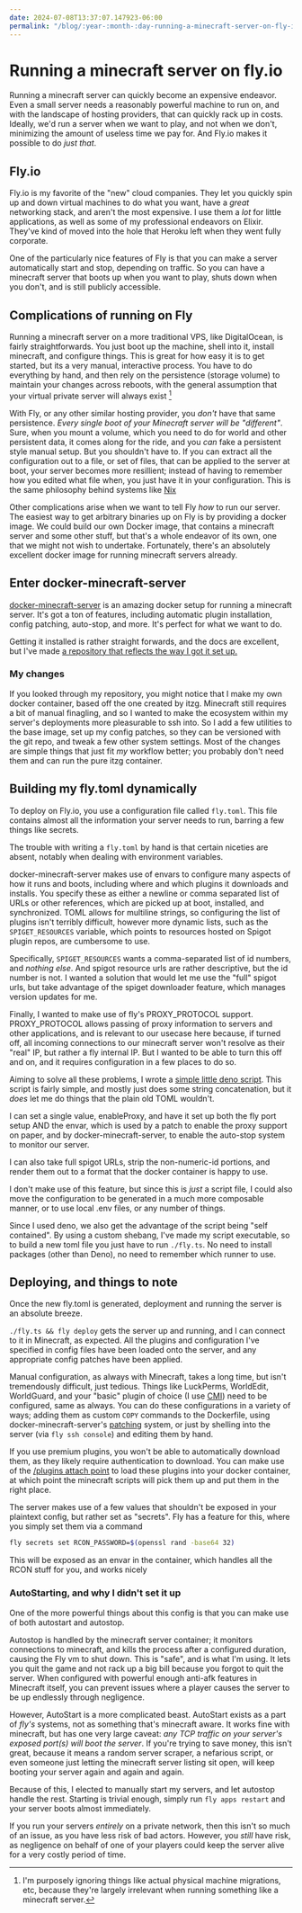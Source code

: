 ```yaml
---
date: 2024-07-08T13:37:07.147923-06:00
permalink: "/blog/:year-:month-:day-running-a-minecraft-server-on-fly-io"
---
```


# Running a minecraft server on fly.io

Running a minecraft server can quickly become an expensive endeavor. Even a small server needs a reasonably powerful machine to run on, and with the landscape of hosting providers, that can quickly rack up in costs. Ideally, we'd run a server when we want to play, and not when we don't, minimizing the amount of useless time we pay for. And Fly.io makes it possible to do _just that_.

## Fly.io

Fly.io is my favorite of the "new" cloud companies. They let you quickly spin up and down virtual machines to do what you want, have a _great_ networking stack, and aren't the most expensive. I use them a _lot_ for little applications, as well as some of my professional endeavors on Elixir. They've kind of moved into the hole that Heroku left when they went fully corporate.

One of the particularly nice features of Fly is that you can make a server automatically start and stop, depending on traffic. So you can have a minecraft server that boots up when you want to play, shuts down when you don't, and is still publicly accessible.

## Complications of running on Fly

Running a minecraft server on a more traditional VPS, like DigitalOcean, is fairly straightforwards. You just boot up the machine, shell into it, install minecraft, and configure things. This is great for how easy it is to get started, but its a very manual, interactive process. You have to do everything by hand, and then rely on the persistence (storage volume) to maintain your changes across reboots, with the general assumption that your virtual private server will always exist [^1]

With Fly, or any other similar hosting provider, you _don't_ have that same persistence. _Every single boot of your Minecraft server will be "different"_. Sure, when you mount a volume, which you need to do for world and other persistent data, it comes along for the ride, and you _can_ fake a persistent style manual setup. But you shouldn't have to. If you can extract all the configuration out to a file, or set of files, that can be applied to the server at boot, your server becomes more resillient; instead of having to remember how you edited what file when, you just have it in your configuration. This is the same philosophy behind systems like [Nix](https://nixos.org)

Other complications arise when we want to tell Fly _how_ to run our server. The easiest way to get arbitrary binaries up on Fly is by providing a docker image. We could build our own Docker image, that contains a minecraft server and some other stuff, but that's a whole endeavor of its own, one that we might not wish to undertake. Fortunately, there's an absolutely excellent docker image for running minecraft servers already.

## Enter docker-minecraft-server

[docker-minecraft-server](https://docker-minecraft-server.readthedocs.io/en/latest/) is an amazing docker setup for running a minecraft server. It's got a ton of features, including automatic plugin installation, config patching, auto-stop, and more. It's perfect for what we want to do.

Getting it installed is rather straight forwards, and the docs are excellent, but I've made [a repository that reflects the way I got it set up.](https://github.com/paradox460/minecraft-dedi-server)


### My changes

If you looked through my repository, you might notice that I make my own docker container, based off the one created by itzg. Minecraft still requires a bit of manual finagling, and so I wanted to make the ecosystem within my server's deployments more pleasurable to ssh into. So I add a few utilities to the base image, set up my config patches, so they can be versioned with the git repo, and tweak a few other system settings. Most of the changes are simple things that just fit _my_ workflow better; you probably don't need them and can run the pure itzg container.

## Building my fly.toml dynamically

To deploy on Fly.io, you use a configuration file called `fly.toml`. This file contains almost all the information your server needs to run, barring a few things like secrets.

The trouble with writing a `fly.toml` by hand is that certain niceties are absent, notably when dealing with environment variables.

docker-minecraft-server makes use of envars to configure many aspects of how it runs and boots, including where and which plugins it downloads and installs. You specify these as either a newline or comma separated list of URLs or other references, which are picked up at boot, installed, and synchronized. TOML allows for multiline strings, so configuring the list of plugins isn't terribly difficult, however more dynamic lists, such as the `SPIGET_RESOURCES` variable, which points to resources hosted on Spigot plugin repos, are cumbersome to use.

Specifically, `SPIGET_RESOURCES` wants a comma-separated list of id numbers, and _nothing else_. And spigot resource urls are rather descriptive, but the id number is not. I wanted a solution that would let me use the "full" spigot urls, but take advantage of the spiget downloader feature, which manages version updates for me.

Finally, I wanted to make use of fly's PROXY_PROTOCOL support. PROXY_PROTOCOL allows passing of proxy information to servers and other applications, and is relevant to our usecase here because, if turned off, all incoming connections to our minecraft server won't resolve as their "real" IP, but rather a fly internal IP. But I wanted to be able to turn this off and on, and it requires configuration in a few places to do so.

Aiming to solve all these problems, I wrote a [simple little deno script](https://github.com/paradox460/minecraft-dedi-server/blob/f8646c983d9264c16b7dfd5f9f76f72ed1015a63/fly.ts). This script is fairly simple, and mostly just does some string concatenation, but it _does_ let me do things that the plain old TOML wouldn't.

I can set a single value, enableProxy, and have it set up both the fly port setup AND the envar, which is used by a patch to enable the proxy support on paper, and by docker-minecraft-server, to enable the auto-stop system to monitor our server.

I can also take full spigot URLs, strip the non-numeric-id portions, and render them out to a format that the docker container is happy to use.

I don't make use of this feature, but since this is _just_ a script file, I could also move the configuration to be generated in a much more composable manner, or to use local .env files, or any number of things.

Since I used deno, we also get the advantage of the script being "self contained". By using a custom shebang, I've made my script executable, so to build a new toml file you just have to run `./fly.ts`. No need to install packages (other than Deno), no need to remember which runner to use.

## Deploying, and things to note

Once the new fly.toml is generated, deployment and running the server is an absolute breeze.

`./fly.ts && fly deploy` gets the server up and running, and I can connect to it in Minecraft, as expected. All the plugins and configuration I've specified in config files have been loaded onto the server, and any appropriate config patches have been applied.

Manual configuration, as always with Minecraft, takes a long time, but isn't tremendously difficult, just tedious. Things like LuckPerms, WorldEdit, WorldGuard, and your "basic" plugin of choice (I use [CMI](https://www.zrips.net/cmi/)) need to be configured, same as always. You can do these configurations in a variety of ways; adding them as custom `COPY` commands to the Dockerfile, using docker-minecraft-server's [patching](https://docker-minecraft-server.readthedocs.io/en/latest/configuration/interpolating/#patching-existing-files) system, or just by shelling into the server (via `fly ssh console`) and editing them by hand.

If you use premium plugins, you won't be able to automatically download them, as they likely require authentication to download. You can make use of the [/plugins attach point](https://docker-minecraft-server.readthedocs.io/en/latest/mods-and-plugins/#optional-plugins-mods-and-config-attach-points) to load these plugins into your docker container, at which point the minecraft scripts will pick them up and put them in the right place.

The server makes use of a few values that shouldn't be exposed in your plaintext config, but rather set as "secrets". Fly has a feature for this, where you simply set them via a command

```bash
fly secrets set RCON_PASSWORD=$(openssl rand -base64 32)
```

This will be exposed as an envar in the container, which handles all the RCON stuff for you, and works nicely

### AutoStarting, and why I didn't set it up

One of the more powerful things about this config is that you can make use of both autostart and autostop.

Autostop is handled by the minecraft server container; it monitors connections to minecraft, and kills the process after a configured duration, causing the Fly vm to shut down. This is "safe", and is what I'm using. It lets you quit the game and not rack up a big bill because you forgot to quit the server. When configured with powerful enough anti-afk features in Minecraft itself, you can prevent issues where a player causes the server to be up endlessly through negligence.

However, AutoStart is a more complicated beast. AutoStart exists as a part of _fly's_ systems, not as something that's minecraft aware. It works fine with minecraft, but has one very large caveat: _any TCP traffic on your server's exposed port(s) will boot the server_. If you're trying to save money, this isn't great, because it means a random server scraper, a nefarious script, or even someone just letting the minecraft server listing sit open, will keep booting your server again and again and again.

Because of this, I elected to manually start my servers, and let autostop handle the rest. Starting is trivial enough, simply run `fly apps restart` and your server boots almost immediately.

If you run your servers _entirely_ on a private network, then this isn't so much of an issue, as you have less risk of bad actors. However, you _still_ have risk, as negligence on behalf of one of your players could keep the server alive for a very costly period of time.


[^1]: I'm purposely ignoring things like actual physical machine migrations, etc, because they're largely irrelevant when running something like a minecraft server.
